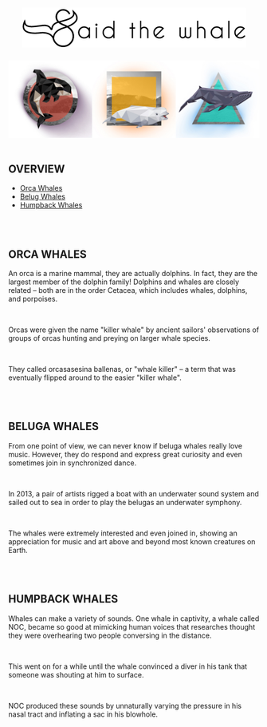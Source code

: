 <h1 align="center"><img src="/src/img/readme__logo.png" alt="Logo Said-the-whale" /></h1>
<img src="/src/img/readme__header.jpg" alt="Header Said-the-whale" />
<br/>
<br/>

## OVERVIEW
- [Orca Whales](https://melaniebmn.github.io/said-the-whale/#orca)
- [Belug Whales](https://melaniebmn.github.io/said-the-whale/#beluga)
- [Humpback Whales](https://melaniebmn.github.io/said-the-whale/#humpback)
<br/>
<br/>

## ORCA WHALES
<p>An orca is a marine mammal, they are actually dolphins. In fact, they are the largest member of the dolphin family! Dolphins and whales are closely related – both are in the order Cetacea, which includes whales, dolphins, and porpoises.</p>
<br/>
<p>Orcas were given the name "killer whale" by ancient sailors' observations of groups of orcas hunting and preying on larger whale species.</p>
<br/>
<p>They called orcasasesina ballenas, or "whale killer" – a term that was eventually flipped around to the easier "killer whale".</p>
<br />
<br />

## BELUGA WHALES
<p>From one point of view, we can never know if beluga whales really love music. However, they do respond and express great curiosity and even sometimes join in synchronized dance.</p>
<br/>
<p>In 2013, a pair of artists rigged a boat with an underwater sound system and sailed out to sea in order to play the belugas an underwater symphony.</p>
<br/>
<p>The whales were extremely interested and even joined in, showing an appreciation for music and art above and beyond most known creatures on Earth.</p>
<br />
<br />

## HUMPBACK WHALES
<p>Whales can make a variety of sounds. One whale in captivity, a whale called NOC, became so good at mimicking human voices that researches thought they were overhearing two people conversing in the distance.</p>
<br/>
<p>This went on for a while until the whale convinced a diver in his tank that someone was shouting at him to surface.</p>
<br/>
<p>NOC produced these sounds by unnaturally varying the pressure in his nasal tract and inflating a sac in his blowhole.</p>